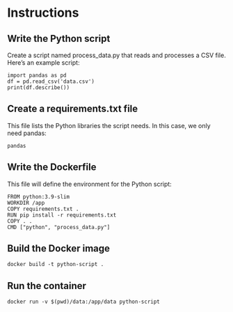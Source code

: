 # Instructions

## Write the Python script
Create a script named process_data.py that reads and processes a CSV file. Here’s an example script:
```
import pandas as pd
df = pd.read_csv('data.csv')
print(df.describe())
```

## Create a requirements.txt file
This file lists the Python libraries the script needs. In this case, we only need pandas:
```
pandas
```

## Write the Dockerfile
This file will define the environment for the Python script:
```
FROM python:3.9-slim
WORKDIR /app
COPY requirements.txt .
RUN pip install -r requirements.txt
COPY . .
CMD ["python", "process_data.py"]
```

## Build the Docker image
```
docker build -t python-script .
```

## Run the container
```
docker run -v $(pwd)/data:/app/data python-script
```